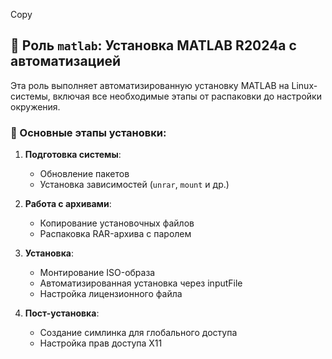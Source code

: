 
Copy
## 🧮 Роль `matlab`: Установка MATLAB R2024a с автоматизацией

Эта роль выполняет автоматизированную установку MATLAB на Linux-системы, включая все необходимые этапы от распаковки до настройки окружения.

### 🔧 Основные этапы установки:

1. **Подготовка системы**:
   - Обновление пакетов
   - Установка зависимостей (`unrar`, `mount` и др.)

2. **Работа с архивами**:
   - Копирование установочных файлов
   - Распаковка RAR-архива с паролем

3. **Установка**:
   - Монтирование ISO-образа
   - Автоматизированная установка через inputFile
   - Настройка лицензионного файла

4. **Пост-установка**:
   - Создание симлинка для глобального доступа
   - Настройка прав доступа X11
